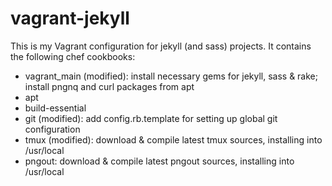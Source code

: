 vagrant-jekyll
==============

This is my Vagrant configuration for jekyll (and sass) projects. It contains the following chef cookbooks:

* vagrant_main (modified): install necessary gems for jekyll, sass & rake; install pngnq and curl packages from apt
* apt
* build-essential
* git (modified): add config.rb.template for setting up global git configuration
* tmux (modified): download & compile latest tmux sources, installing into /usr/local
* pngout: download & compile latest pngout sources, installing into /usr/local
